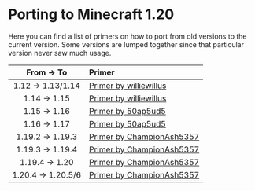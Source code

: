Porting to Minecraft 1.20
=========================

Here you can find a list of primers on how to port from old versions to the current version. Some versions are lumped together since that particular version never saw much usage.

|    From -> To      |               Primer                    |
|:------------------:|:----------------------------------------|
| 1.12 -> 1.13/1.14  | [Primer by williewillus][112to114]      |
| 1.14 -> 1.15       | [Primer by williewillus][114to115]      |
| 1.15 -> 1.16       | [Primer by 50ap5ud5][115to116]          |
| 1.16 -> 1.17       | [Primer by 50ap5ud5][116to117]          |
| 1.19.2 -> 1.19.3   | [Primer by ChampionAsh5357][1192to1193] |
| 1.19.3 -> 1.19.4   | [Primer by ChampionAsh5357][1193to1194] |
| 1.19.4 -> 1.20     | [Primer by ChampionAsh5357][1194to120]  |
| 1.20.4 -> 1.20.5/6 | [Primer by ChampionAsh5357][1204to1205] |

[112to114]: https://gist.github.com/williewillus/353c872bcf1a6ace9921189f6100d09a
[114to115]: https://gist.github.com/williewillus/30d7e3f775fe93c503bddf054ef3f93e
[115to116]: https://gist.github.com/50ap5ud5/f4e70f0e8faeddcfde6b4b1df70f83b8
[116to117]: https://gist.github.com/50ap5ud5/beebcf056cbdd3c922cc8993689428f4
[1192to1193]: https://gist.github.com/ChampionAsh5357/c21724bafbc630da2ed8899fe0c1d226
[1193to1194]: https://gist.github.com/ChampionAsh5357/163a75e87599d19ee6b4b879821953e8
[1194to120]: https://gist.github.com/ChampionAsh5357/cf818acc53ffea6f4387fe28c2977d56
[1204to1205]: https://gist.github.com/ChampionAsh5357/53b04132e292aa12638d339abfabf955
